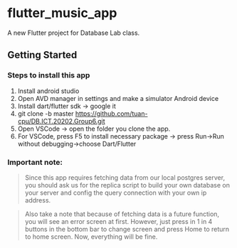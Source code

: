 # flutter_music_app

A new Flutter project for Database Lab class.

## Getting Started
### Steps to install this app
1. Install android studio
2. Open AVD manager in settings and make a simulator Android device
3. Install dart/flutter sdk -> google it
4. git clone -b master https://github.com/tuan-cpu/DB.ICT.20202.Group6.git
5. Open VSCode -> open the folder you clone the app.
6. For VSCode, press F5 to install necessary package -> press Run->Run without debugging->choose Dart/Flutter
### Important note:
>Since this app requires fetching data from our local postgres server, you should ask us for the replica script
>to build your own database on your server and config the query connection with your own ip address.

>Also take a note that because of fetching data is a future function, you will see an error screen at first. However,
>just press in 1 in 4 buttons in the bottom bar to change screen and press Home to return to home screen. Now, everything
>will be fine.
